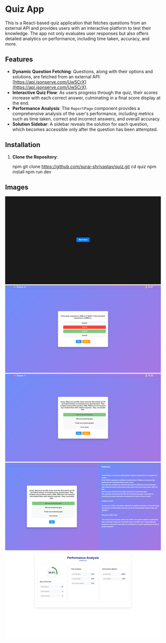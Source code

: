 # Quiz App

This is a React-based quiz application that fetches questions from an external API and provides users with an interactive platform to test their knowledge. The app not only evaluates user responses but also offers detailed analytics on performance, including time taken, accuracy, and more.

## Features

- **Dynamic Question Fetching**: Questions, along with their options and solutions, are fetched from an external API: [https://api.jsonserve.com/Uw5CrX](https://api.jsonserve.com/Uw5CrX).
- **Interactive Quiz Flow**: As users progress through the quiz, their scores increase with each correct answer, culminating in a final score display at the end.
- **Performance Analysis**: The `ReportPage` component provides a comprehensive analysis of the user's performance, including metrics such as time taken, correct and incorrect answers, and overall accuracy.
- **Solution Sidebar**: A sidebar reveals the solution for each question, which becomes accessible only after the question has been attempted.

## Installation

1. **Clone the Repository**:

   npm git clone https://github.com/suraj-shrivastav/quiz.git
   cd quiz
   npm install
   npm run dev

## Images

<p align="center">

<img src="assets/pic1.png" alt="Quiz App Screenshot" width="600" >
<img src="assets/pic2.png" alt="Quiz App Screenshot" width="600">
<img src="assets/pic3.png" alt="Quiz App Screenshot" width="600">
<img src="assets/pic4.png" alt="Quiz App Screenshot" width="600">
<img src="assets/pic5.png" alt="Quiz App Screenshot" width="600">

</p>
